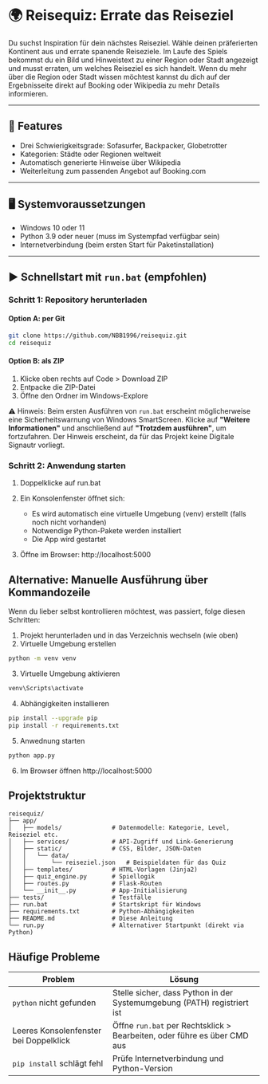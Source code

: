 # 🌍 Reisequiz: Errate das Reiseziel
Du suchst Inspiration für dein nächstes Reiseziel. Wähle deinen präferierten Kontinent aus und errate spanende Reiseziele. 
Im Laufe des Spiels bekommst du ein Bild und Hinweistext zu einer Region oder Stadt angezeigt und musst erraten, um welches Reiseziel es sich handelt.
Wenn du mehr über die Region oder Stadt wissen möchtest kannst du dich auf der Ergebnisseite direkt auf Booking oder Wikipedia zu mehr Details informieren. 

---

## 🚀 Features
- Drei Schwierigkeitsgrade: Sofasurfer, Backpacker, Globetrotter
- Kategorien: Städte oder Regionen weltweit
- Automatisch generierte Hinweise über Wikipedia
- Weiterleitung zum passenden Angebot auf Booking.com

---

## 🖥️ Systemvoraussetzungen
- Windows 10 oder 11  
- Python 3.9 oder neuer (muss im Systempfad verfügbar sein)  
- Internetverbindung (beim ersten Start für Paketinstallation)

---

## ▶️ Schnellstart mit `run.bat` (empfohlen)

### Schritt 1: Repository herunterladen

#### Option A: per Git
```bash
git clone https://github.com/NBB1996/reisequiz.git
cd reisequiz
```

#### Option B: als ZIP
1. Klicke oben rechts auf Code > Download ZIP
2. Entpacke die ZIP-Datei
3. Öffne den Ordner im Windows-Explore

⚠️ Hinweis: Beim ersten Ausführen von `run.bat` erscheint möglicherweise eine Sicherheitswarnung von Windows SmartScreen. Klicke auf **"Weitere Informationen"** und anschließend auf **"Trotzdem ausführen"**, um fortzufahren. Der Hinweis erscheint, da für das Projekt keine Digitale Signautr vorliegt. 

### Schritt 2: Anwendung starten
1. Doppelklicke auf run.bat
2. Ein Konsolenfenster öffnet sich:
    - Es wird automatisch eine virtuelle Umgebung (venv) erstellt (falls noch nicht vorhanden)
    - Notwendige Python-Pakete werden installiert
    - Die App wird gestartet

3. Öffne im Browser:
http://localhost:5000

## Alternative: Manuelle Ausführung über Kommandozeile
Wenn du lieber selbst kontrollieren möchtest, was passiert, folge diesen Schritten:

1. Projekt herunterladen und in das Verzeichnis wechseln (wie oben)
2. Virtuelle Umgebung erstellen
```bash
python -m venv venv 
```
3. Virtuelle Umgebung aktivieren
```bash
venv\Scripts\activate
```
4. Abhängigkeiten installieren
```bash
pip install --upgrade pip
pip install -r requirements.txt
```
5. Anwednung starten
```bash
python app.py
```
6. Im Browser öffnen
http://localhost:5000

## Projektstruktur
```text
reisequiz/
├── app/
│   ├── models/              # Datenmodelle: Kategorie, Level, Reiseziel etc.
│   ├── services/            # API-Zugriff und Link-Generierung
│   ├── static/              # CSS, Bilder, JSON-Daten
│   │   └── data/
│   │       └── reiseziel.json   # Beispieldaten für das Quiz
│   ├── templates/           # HTML-Vorlagen (Jinja2)
│   ├── quiz_engine.py       # Spiellogik
│   ├── routes.py            # Flask-Routen
│   └── __init__.py          # App-Initialisierung
├── tests/                   # Testfälle
├── run.bat                  # Startskript für Windows
├── requirements.txt         # Python-Abhängigkeiten
├── README.md                # Diese Anleitung
└── run.py                   # Alternativer Startpunkt (direkt via Python)
```

## Häufige Probleme
| Problem                                | Lösung                                                                   |
| -------------------------------------- | ------------------------------------------------------------------------ |
| `python` nicht gefunden                | Stelle sicher, dass Python in der Systemumgebung (PATH) registriert ist  |
| Leeres Konsolenfenster bei Doppelklick | Öffne `run.bat` per Rechtsklick > Bearbeiten, oder führe es über CMD aus |
| `pip install` schlägt fehl             | Prüfe Internetverbindung und Python-Version                              |
